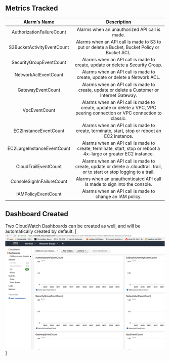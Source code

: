 ## Metrics Tracked
|  Alarm's Name |  Description  |
|:-------------:|:-------------:|
|  AuthorizationFailureCount    |  Alarms when an unauthorized API call is made.  | 
|  S3BucketActivityEventCount   |  Alarms when an API call is made to S3 to put or delete a Bucket, Bucket Policy or Bucket ACL.  | 
|  SecurityGroupEventCount      |  Alarms when an API call is made to create, update or delete a Security Group.  | 
|  NetworkAclEventCount         |  Alarms when an API call is made to create, update or delete a Network ACL.  | 
|  GatewayEventCount            |  Alarms when an API call is made to create, update or delete a Customer or Internet Gateway.  | 
|  VpcEventCount                |  Alarms when an API call is made to create, update or delete a VPC, VPC peering connection or VPC connection to classic.  | 
|  EC2InstanceEventCount        |  Alarms when an API call is made to create, terminate, start, stop or reboot an EC2 instance.  | 
|  EC2LargeInstanceEventCount   |  Alarms when an API call is made to create, terminate, start, stop or reboot a 4x-large or greater EC2 instance.  | 
|  CloudTrailEventCount         |  Alarms when an API call is made to create, update or delete a .cloudtrail. trail, or to start or stop logging to a trail.  | 
|  ConsoleSignInFailureCount    |  Alarms when an unauthenticated API call is made to sign into the console.  | 
|  IAMPolicyEventCount          |  Alarms when an API call is made to change an IAM policy.   |

## Dashboard Created
Two CloudWatch Dashboards can be created as well, and will be automatically created by default.
[![CloudWatch Dashboard](./docs/screen1.png)]

